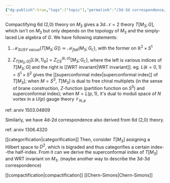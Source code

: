 ```yaml
---
{"dg-publish":true,"tags":["topic"],"permalink":"/3d-3d correspondence/","dgPassFrontmatter":true,"created":"2025-02-10T18:12:09.515+01:00","updated":"2025-03-03T13:17:18.198+01:00"}
---
```


Compactifying 6d (2,0) theory on $M_{3}$ gives a 3d $\mathscr{N}=2$ theory $T[M_{3};G]$, which isn't on $M_{3}$ but only depends on the topology of $M_3$ and the simply-laced Lie algebra of $G$. We have following statements:
1. $\mathscr{M}_{SUSY \; vacua}(T[M_3;G])\simeq \mathscr{M}_{flat}(M_{3};G_{\mathbb{C}})$, with the former on $\mathbb{R}^2\times S^1$

2. $Z_{T[M_3;G]}[L(k,1)_{b}]=Z_{CS}^{(k,\sigma)}[M_3;G_{\mathbb{C}}]$, where the left is various indices of $T[M_{3};G]$ and the right is [[WRT invariant\|WRT invariant]]. 
    eg. $L(k=0,1)=S^1\times S^2$ gives the [[superconformal index\|superconformal index]] of $T[M_3]$; when $M=S^3$, $T[M_3]$ is dual to free chiral multiplets (in the sense of brane construction, $Z$-function (partition function on $S^3$) and superconformal index); when $M=L(p,1)$, it's dual to moduli space of $N$ vortex in a $U(p)$ gauge theory $\mathscr{V}_{N,p}$
 
ref: arxiv 1503.04809

Similarly, we have 4d-2d correspondence also derived from 6d (2,0) theory.

ref: arxiv 1306.4320

[[categorification\|categorification]]
Then, consider $T[M_{3}]$ assigning a Hilbert space to $D^{2}$, which is bigraded and thus categorifies a certain index--the half-index. From it can we derive the superconformal index of $T[M_{3}]$ and WRT invariant on $M_{3}$. (maybe another way to describe the 3d-3d correspondence)

[[compactification\|compactification]] [[Chern-Simons\|Chern-Simons]]